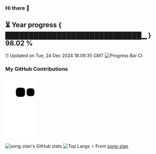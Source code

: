 ### Hi there 👋
⏳ Year progress { █████████████████████████████▁ } 98.02 %
---
⏰ Updated on Tue, 24 Dec 2024 18:09:35 GMT
![Progress Bar CI](https://github.com/song-zian/song-zian/workflows/Progress%20Bar%20CI/badge.svg)

### My GitHub Contributions
![](https://raw.githubusercontent.com/song-zian/song-zian/main/assets/github-contribution-grid-snake.svg)
 
![song-zian's GitHub stats](https://github-readme-stats.vercel.app/api?username=song-zian&show_icons=true)
![Top Langs](https://github-readme-stats.vercel.app/api/top-langs/?username=song-zian&layout=compact)
⭐️ From [song-zian](https://github.com/song-zian)
